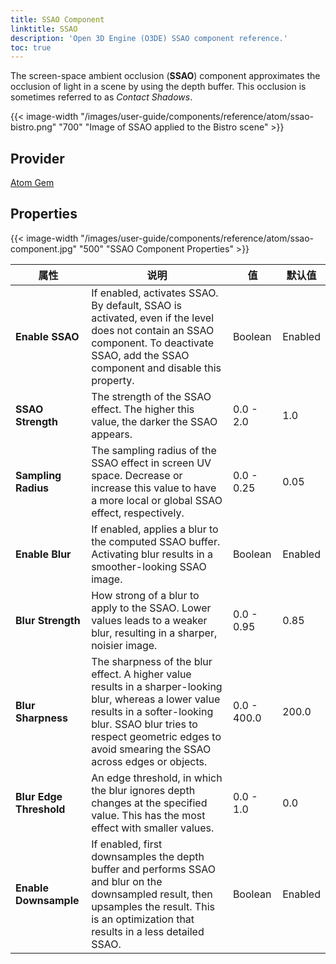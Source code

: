```yaml
---
title: SSAO Component
linktitle: SSAO
description: 'Open 3D Engine (O3DE) SSAO component reference.'
toc: true
---
```


The screen-space ambient occlusion (**SSAO**) component approximates the occlusion of light in a scene by using the depth buffer. This occlusion is sometimes referred to as *Contact Shadows*.

{{< image-width "/images/user-guide/components/reference/atom/ssao-bistro.png" "700" "Image of SSAO applied to the Bistro scene" >}}


## Provider

[Atom Gem](/docs/user-guide/gems/reference/rendering/atom/atom/)


## Properties

{{< image-width "/images/user-guide/components/reference/atom/ssao-component.jpg" "500" "SSAO Component Properties" >}}

| 属性 | 说明 | 值 | 默认值 |
|-|-|-|-|
| **Enable SSAO** | If enabled, activates SSAO. By default, SSAO is activated, even if the level does not contain an SSAO component. To deactivate SSAO, add the SSAO component and disable this property. | Boolean | Enabled |
| **SSAO Strength** | The strength of the SSAO effect. The higher this value, the darker the SSAO appears. | 0.0 - 2.0 | 1.0 |
| **Sampling Radius** | The sampling radius of the SSAO effect in screen UV space. Decrease or increase this value to have a more local or global SSAO effect, respectively. | 0.0 - 0.25 | 0.05 |
| **Enable Blur** | If enabled, applies a blur to the computed SSAO buffer. Activating blur results in a smoother-looking SSAO image. | Boolean | Enabled |
| **Blur Strength** | How strong of a blur to apply to the SSAO. Lower values leads to a weaker blur, resulting in a sharper, noisier image. | 0.0 - 0.95 | 0.85 |
| **Blur Sharpness** |  The sharpness of the blur effect. A higher value results in a sharper-looking blur, whereas a lower value results in a softer-looking blur. SSAO blur tries to respect geometric edges to avoid smearing the SSAO across edges or objects. | 0.0 - 400.0 | 200.0 |
| **Blur Edge Threshold** | An edge threshold, in which the blur ignores depth changes at the specified value. This has the most effect with smaller values. | 0.0 - 1.0 | 0.0 |
| **Enable Downsample** | If enabled, first downsamples the depth buffer and performs SSAO and blur on the downsampled result, then upsamples the result. This is an optimization that results in a less detailed SSAO. | Boolean | Enabled |
